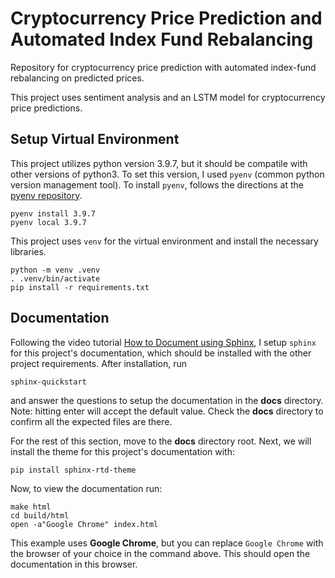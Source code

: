 # Cryptocurrency Price Prediction and Automated Index Fund Rebalancing
Repository for cryptocurrency price prediction with automated index-fund rebalancing on predicted prices.

This project uses sentiment analysis and an LSTM model for cryptocurrency price predictions.

## Setup Virtual Environment

This project utilizes python version 3.9.7, but it should be compatile with other versions of python3.
To set this version, I used `pyenv` (common python version management tool). To install `pyenv`, follows 
the directions at the [pyenv repository](https://github.com/pyenv/pyenv#getting-pyenv).

```commandline
pyenv install 3.9.7
pyenv local 3.9.7
```

This project uses `venv` for the virtual environment and install the necessary libraries.

```commandline
python -m venv .venv
. .venv/bin/activate
pip install -r requirements.txt
```


## Documentation

Following the video tutorial [How to Document using Sphinx](https://www.youtube.com/playlist?list=PLE72UCmIe7T9HewaqCUhKqiMK3LxYStjy), 
I setup  `sphinx` for this project's documentation, which should be installed with the other project requirements. 
After installation, run

```commandline
sphinx-quickstart
```

and answer the questions to setup the documentation in the __docs__ directory. Note: hitting enter will 
accept the default value. Check the __docs__ directory to confirm all the expected files are there.

For the rest of this section, move to the __docs__ directory root. Next, we will install the theme for this project's 
documentation with:

```commandline
pip install sphinx-rtd-theme
```

Now, to view the documentation run:

```commandline
make html
cd build/html
open -a"Google Chrome" index.html
```

This example uses __Google Chrome__, but you can replace `Google Chrome` with the browser of your choice 
in the command above. This should open the documentation in this browser.
